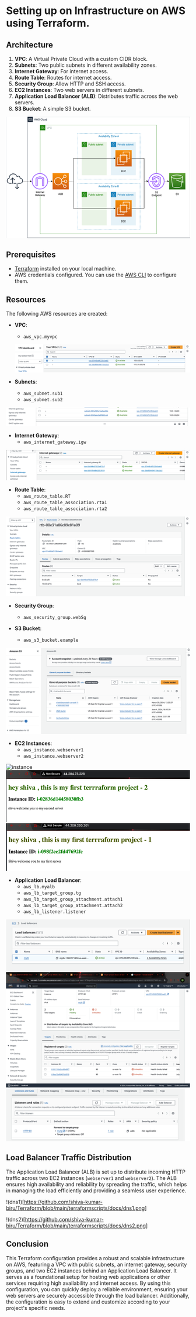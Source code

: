 # Setting up on Infrastructure on AWS using Terraform.





## Architecture

1. **VPC**: A Virtual Private Cloud with a custom CIDR block.
2. **Subnets**: Two public subnets in different availability zones.
3. **Internet Gateway**: For internet access.
4. **Route Table**: Routes for internet access.
5. **Security Group**: Allow HTTP and SSH access.
6. **EC2 Instances**: Two web servers in different subnets.
7. **Application Load Balancer (ALB)**: Distributes traffic across the web servers.
8. **S3 Bucket**: A simple S3 bucket.

![Architecture](https://github.com/shiva-kumar-biru/Terraform/blob/main/terraformscripts/docs/architecture.png)



## Prerequisites

- [Terraform](https://www.terraform.io/downloads.html) installed on your local machine.
- AWS credentials configured. You can use the [AWS CLI](https://docs.aws.amazon.com/cli/latest/userguide/install-cliv2.html) to configure them.


## Resources

The following AWS resources are created:

- **VPC**:
  - `aws_vpc.myvpc`
  
  ![vpc](https://github.com/shiva-kumar-biru/Terraform/blob/main/terraformscripts/docs/vpc.png)

- **Subnets**:
  - `aws_subnet.sub1`
  - `aws_subnet.sub2`

![subnet](https://github.com/shiva-kumar-biru/Terraform/blob/main/terraformscripts/docs/subnet.png)

- **Internet Gateway**:
  - `aws_internet_gateway.igw`

![IG](https://github.com/shiva-kumar-biru/Terraform/blob/main/terraformscripts/docs/IG.png)


- **Route Table**:
  - `aws_route_table.RT`
  - `aws_route_table_association.rta1`
  - `aws_route_table_association.rta2`
 
![routetable](https://github.com/shiva-kumar-biru/Terraform/blob/main/terraformscripts/docs/routetable.png)


- **Security Group**:
  - `aws_security_group.webSg`

- **S3 Bucket**:
  - `aws_s3_bucket.example`

![bucket](https://github.com/shiva-kumar-biru/Terraform/blob/main/terraformscripts/docs/bucket.png)

- **EC2 Instances**:
  - `aws_instance.webserver1`
  - `aws_instance.webserver2`

![instance](https://github.com/shiva-kumar-biru/Terraform/blob/main/terraformscripts/docs/instance.png)
![ec1](https://github.com/shiva-kumar-biru/Terraform/blob/main/terraformscripts/docs/ec1.png)
![ec2](https://github.com/shiva-kumar-biru/Terraform/blob/main/terraformscripts/docs/ec2.png)


- **Application Load Balancer**:
  - `aws_lb.myalb`
  - `aws_lb_target_group.tg`
  - `aws_lb_target_group_attachment.attach1`
  - `aws_lb_target_group_attachment.attach2`
  - `aws_lb_listener.listener`

![lb](https://github.com/shiva-kumar-biru/Terraform/blob/main/terraformscripts/docs/lb.png)
![tg](https://github.com/shiva-kumar-biru/Terraform/blob/main/terraformscripts/docs/TG.png)
![listener](https://github.com/shiva-kumar-biru/Terraform/blob/main/terraformscripts/docs/listener.png)




## Load Balancer Traffic Distribution

The Application Load Balancer (ALB) is set up to distribute incoming HTTP traffic across two EC2 instances (`webserver1` and `webserver2`). The ALB ensures high availability and reliability by spreading the traffic, which helps in managing the load efficiently and providing a seamless user experience.


!(dns1)[https://github.com/shiva-kumar-biru/Terraform/blob/main/terraformscripts/docs/dns1.png]

!(dns2)[https://github.com/shiva-kumar-biru/Terraform/blob/main/terraformscripts/docs/dns2.png]

## Conclusion

This Terraform configuration provides a robust and scalable infrastructure on AWS, featuring a VPC with public subnets, an internet gateway, security groups, and two EC2 instances behind an Application Load Balancer. It serves as a foundational setup for hosting web applications or other services requiring high availability and internet access. By using this configuration, you can quickly deploy a reliable environment, ensuring your web servers are securely accessible through the load balancer. Additionally, the configuration is easy to extend and customize according to your project's specific needs.
